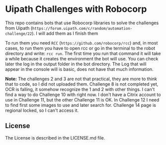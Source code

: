 # Uipath Challenges with Robocorp

This repo contains bots that use Robocorp libraries to solve the challenges from Uipath (`https://forum.uipath.com/c/random/automation-challenge/22`). I will add them as I finish them

To run them you need `RCC` (`https://github.com/robocorp/rcc`) and, in most cases, to run them you have to open rcc or go in the terminal to the robot directory and write: `rcc run`. The first time you run that command it will take a while because it creates the environment the bot will use. You can check later the log in the output folder in the bot directory. The Log that will appear in the console will is basic, does not have that much information.

**Note:** The challenges 2 and 3 are not that practical, they are more to think that to code, so I did not uploaded them. Challenge 8 is not completed yet, OCR is falling, it somehow recognize the 1 and 2 with other things. I can't find a way to do Challenge 10 with right now. I don't have a Citrix account to use in Challenge 11, but the other Challenge 11 is OK. In Challenge 12 I need to find first some images to use and later search for. Challenge 14 page is regional locked, so I can't access it.

## License

The License is described in the LICENSE.md file.
